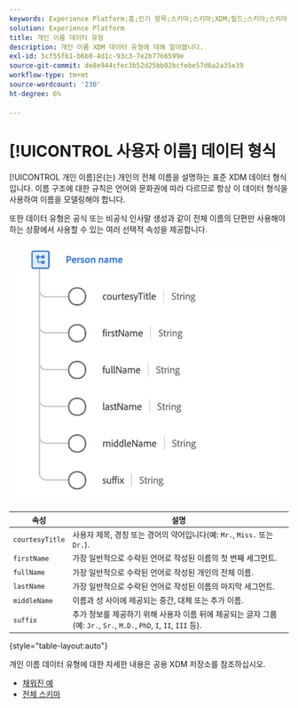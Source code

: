 ```yaml
---
keywords: Experience Platform;홈;인기 항목;스키마;스키마;XDM;필드;스키마;스키마;fullName;xdm:fullName;개인 이름;이름;데이터 유형;데이터 유형;데이터 유형;
solution: Experience Platform
title: 개인 이름 데이터 유형
description: 개인 이름 XDM 데이터 유형에 대해 알아봅니다.
exl-id: 5cf55fb1-b6b0-4d1c-93c3-7e2b7766599e
source-git-commit: de8e944cfec3b52d25bb02bcfebe57d6a2a35e39
workflow-type: tm+mt
source-wordcount: '230'
ht-degree: 6%

---
```


# [!UICONTROL 사용자 이름] 데이터 형식

[!UICONTROL 개인 이름]은(는) 개인의 전체 이름을 설명하는 표준 XDM 데이터 형식입니다. 이름 구조에 대한 규칙은 언어와 문화권에 따라 다르므로 항상 이 데이터 형식을 사용하여 이름을 모델링해야 합니다.

또한 데이터 유형은 공식 또는 비공식 인사말 생성과 같이 전체 이름의 단편만 사용해야 하는 상황에서 사용할 수 있는 여러 선택적 속성을 제공합니다.

<img src="../images/data-types/person-name.png" width="500" /><br />

| 속성 | 설명 |
| --- | --- |
| `courtesyTitle` | 사용자 제목, 경칭 또는 경어의 약어입니다(예: `Mr.`, `Miss.` 또는 `Dr.`). |
| `firstName` | 가장 일반적으로 수락된 언어로 작성된 이름의 첫 번째 세그먼트. |
| `fullName` | 가장 일반적으로 수락된 언어로 작성된 개인의 전체 이름. |
| `lastName` | 가장 일반적으로 수락된 언어로 작성된 이름의 마지막 세그먼트. |
| `middleName` | 이름과 성 사이에 제공되는 중간, 대체 또는 추가 이름. |
| `suffix` | 추가 정보를 제공하기 위해 사용자 이름 뒤에 제공되는 글자 그룹(예: `Jr.`, `Sr.`, `M.D.`, `PhD`, `I`, `II`, `III` 등). |

{style="table-layout:auto"}

개인 이름 데이터 유형에 대한 자세한 내용은 공용 XDM 저장소를 참조하십시오.

* [채워진 예](https://github.com/adobe/xdm/blob/master/components/datatypes/person/person-name.example.1.json)
* [전체 스키마](https://github.com/adobe/xdm/blob/master/components/datatypes/person/person-name.schema.json)
